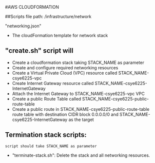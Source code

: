 #AWS CLOUDFORMATION


##Scripts file path: /infrastructure/network
 
 <p>"networking.json"</p>
 <ul>
 	<li>The cloudFormation template for network stack</li>
 </ul>

## "create.sh" script will
<ul>
  <li>Create a cloudformation stack taking STACK_NAME as parameter</li>
	<li>Create and configure required networking resources</li>
	<li>Create a Virtual Private Cloud (VPC) resource called STACK_NAME-csye6225-vpc</li>
	<li>Create Internet Gateway resource called STACK_NAME-csye6225-InternetGateway</li>
	<li>Attach the Internet Gateway to STACK_NAME-csye6225-vpc VPC</li>
	<li>Create a public Route Table called STACK_NAME-csye6225-public-route-table</li>
	<li>Create a public route in STACK_NAME-csye6225-public-route-table route table with destination CIDR block 0.0.0.0/0 and STACK_NAME-csye6225-InternetGateway as the target</li>
</ul>


## Termination stack scripts: 
	script should take STACK_NAME as parameter
<ul>
	<li> "terminate-stack.sh": Delete the stack and all networking resources.</li>
</ul>

